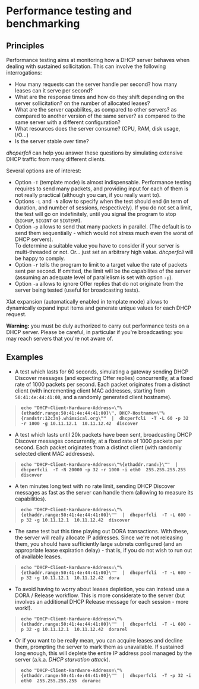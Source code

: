 
# Performance testing and benchmarking

## Principles

Performance testing aims at monitoring how a DHCP server behaves when dealing with sustained sollicitation. This can involve the following interrogations:
- How many requests can the server handle per second? how many leases can it serve per second?
- What are the response times and how do they shift depending on the server sollicitation? on the number of allocated leases?
- What are the server capabilites, as compared to other servers? as compared to another version of the same server? as compared to the same server with a different configuration?
- What resources does the server consume? (CPU, RAM, disk usage, I/O...)
- Is the server stable over time?

*dhcperfcli* can help you answer these questions by simulating extensive DHCP traffic from many different clients.

Several options are of interest:
- Option `-T` (template mode) is almost indispensable. Performance testing requires to send many packets, and providing input for each of them is not really practical (although you can, if you really want to).
- Options `-L` and `-N` allow to specify when the test should end (in term of duration, and number of sessions, respectively).
If you do not set a limit, the test will go on indefinitely, until you signal the program to stop (`SIGHUP`, `SIGINT` or `SIGTERM`).
- Option `-p` allows to send that many packets in parallel. (The default is to send them sequentially - which would not stress much even the worst of DHCP servers).<br>
To determine a suitable value you have to consider if your server is multi-threaded or not. Or... just set an arbitrary high value. *dhcperfcli* will be happy to comply.
- Option `-r` tells the program to limit to a target value the rate of packets sent per second.
If omitted, the limit will be the capabilites of the server (assuming an adequate level of parallelism is set with option `-p`).
- Option `-a` allows to ignore Offer replies that do not originate from the server being tested (useful for broadcasting tests).

Xlat expansion (automatically enabled in template mode) allows to dynamically expand input items and generate unique values for each DHCP request.


**Warning:** you must be duly authorized to carry out performance tests on a DHCP server. Please be careful, in particular if you're broadcasting: you may reach servers that you're not aware of.


## Examples

- A test which lasts for 60 seconds, simulating a gateway sending DHCP Discover messages (and expecting Offer replies) concurrently, at a fixed rate of 1000 packets per second. Each packet originates from a distinct client (with incrementing client MAC addresses, starting from `50:41:4e:44:41:00`, and a randomly generated client hostname).

>__`
echo "DHCP-Client-Hardware-Address=\"%{ethaddr.range:50:41:4e:44:41:00}\", DHCP-Hostname=\"%{randstr:12c3n}.whimsical.org\""  |  dhcperfcli  -T -L 60 -p 32 -r 1000 -g 10.11.12.1  10.11.12.42  discover
`__


- A test which lasts until 20k packets have been sent, broadcasting DHCP Discover messages concurrently, at a fixed rate of 1000 packets per second. Each packet originates from a distinct client (with randomly selected client MAC addresses).

>__`
echo "DHCP-Client-Hardware-Address=\"%{ethaddr.rand:}\""  |  dhcperfcli  -T -N 20000 -p 32 -r 1000 -i eth0  255.255.255.255  discover
`__


- A ten minutes long test with no rate limit, sending DHCP Discover messages as fast as the server can handle them (allowing to measure its capabilities).

>__`
echo "DHCP-Client-Hardware-Address=\"%{ethaddr.range:50:41:4e:44:41:00}\""  |  dhcperfcli  -T -L 600 -p 32 -g 10.11.12.1  10.11.12.42  discover
`__


- The same test but this time playing out DORA transactions. With these, the server will really allocate IP addresses. Since we're not releasing them, you should have sufficiently large subnets configured (and an appropriate lease expiration delay) - that is, if you do not wish to run out of available leases.

>__`
echo "DHCP-Client-Hardware-Address=\"%{ethaddr.range:50:41:4e:44:41:00}\""  |  dhcperfcli  -T -L 600 -p 32 -g 10.11.12.1  10.11.12.42  dora
`__


- To avoid having to worry about leases depletion, you can instead use a DORA / Release workflow. This is more considerate to the server (but involves an additional DHCP Release message for each session - more work!).

>__`
echo "DHCP-Client-Hardware-Address=\"%{ethaddr.range:50:41:4e:44:41:00}\""  |  dhcperfcli  -T -L 600 -p 32 -g 10.11.12.1  10.11.12.42  dorarel
`__


- Or if you want to be really mean, you can acquire leases and decline them, prompting the server to mark them as unavailable. If sustained long enough, this will deplete the entire IP address pool managed by the server (a.k.a. *DHCP starvation attack*).

>__`
echo "DHCP-Client-Hardware-Address=\"%{ethaddr.range:50:41:4e:44:41:00}\""  |  dhcperfcli  -T -p 32 -i eth0  255.255.255.255  dorarec
`__
